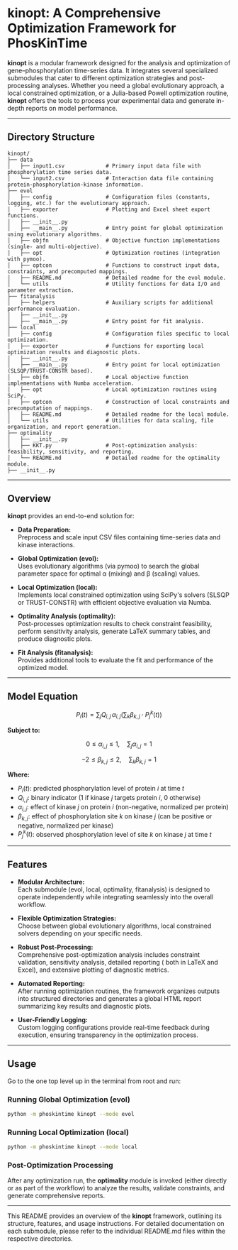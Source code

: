 # kinopt: A Comprehensive Optimization Framework for PhosKinTime

**kinopt** is a modular framework designed for the analysis and optimization of gene–phosphorylation time-series data.
It integrates several specialized submodules that cater to different optimization strategies and post-processing
analyses. Whether you need a global evolutionary approach, a local constrained optimization, or a Julia-based Powell
optimization routine, **kinopt** offers the tools to process your experimental data and generate in-depth reports on
model performance.

---

## Directory Structure

```
kinopt/
├── data
│   ├── input1.csv             # Primary input data file with phosphorylation time series data.
│   └── input2.csv             # Interaction data file containing protein-phosphorylation-kinase information.
├── evol
│   ├── config                 # Configuration files (constants, logging, etc.) for the evolutionary approach.
│   ├── exporter               # Plotting and Excel sheet export functions.
│   ├── __init__.py
│   ├── __main__.py            # Entry point for global optimization using evolutionary algorithms.
│   ├── objfn                  # Objective function implementations (single- and multi-objective).
│   ├── opt                    # Optimization routines (integration with pymoo).
│   ├── optcon                 # Functions to construct input data, constraints, and precomputed mappings.
│   ├── README.md              # Detailed readme for the evol module.
│   └── utils                  # Utility functions for data I/O and parameter extraction.
├── fitanalysis
│   ├── helpers                # Auxiliary scripts for additional performance evaluation.
│   ├── __init__.py
│   ├── __main__.py            # Entry point for fit analysis.
├── local
│   ├── config                 # Configuration files specific to local optimization.
│   ├── exporter               # Functions for exporting local optimization results and diagnostic plots.
│   ├── __init__.py
│   ├── __main__.py            # Entry point for local optimization (SLSQP/TRUST-CONSTR based).
│   ├── objfn                  # Local objective function implementations with Numba acceleration.
│   ├── opt                    # Local optimization routines using SciPy.
│   ├── optcon                 # Construction of local constraints and precomputation of mappings.
│   ├── README.md              # Detailed readme for the local module.
│   └── utils                  # Utilities for data scaling, file organization, and report generation.
├── optimality
│   ├── __init__.py
│   ├── KKT.py                 # Post-optimization analysis: feasibility, sensitivity, and reporting.
│   └── README.md              # Detailed readme for the optimality module.
├── __init__.py
```

---

## Overview

**kinopt** provides an end-to-end solution for:

- **Data Preparation:**  
  Preprocess and scale input CSV files containing time-series data and kinase interactions.

- **Global Optimization (evol):**  
  Uses evolutionary algorithms (via pymoo) to search the global parameter space for optimal α (mixing) and β (scaling)
  values.

- **Local Optimization (local):**  
  Implements local constrained optimization using SciPy's solvers (SLSQP or TRUST-CONSTR) with efficient objective
  evaluation via Numba.

- **Optimality Analysis (optimality):**  
  Post-processes optimization results to check constraint feasibility, perform sensitivity analysis, generate LaTeX
  summary tables, and produce diagnostic plots.

- **Fit Analysis (fitanalysis):**  
  Provides additional tools to evaluate the fit and performance of the optimized model.

---
 
## Model Equation 

$$
P_i(t) = \sum_{j} Q_{i,j} \, \alpha_{i,j} \left( \sum_{k} \beta_{k,j} \cdot P^k_j(t) \right)
$$

**Subject to:**

$$
0 \leq \alpha_{i,j} \leq 1, \quad \sum_{j} \alpha_{i,j} = 1
$$

$$
-2 \leq \beta_{k,j} \leq 2, \quad \sum_{k} \beta_{k,j} = 1
$$

**Where:**

- $P_i(t)$: predicted phosphorylation level of protein $i$ at time $t$  
- $Q_{i,j}$: binary indicator (1 if kinase $j$ targets protein $i$, 0 otherwise)  
- $\alpha_{i,j}$: effect of kinase $j$ on protein $i$ (non-negative, normalized per protein)  
- $\beta_{k,j}$: effect of phosphorylation site $k$ on kinase $j$ (can be positive or negative, normalized per kinase)  
- $P^k_j(t)$: observed phosphorylation level of site $k$ on kinase $j$ at time $t$

---
## Features

- **Modular Architecture:**  
  Each submodule (evol, local, optimality, fitanalysis) is designed to operate independently while integrating
  seamlessly into the overall workflow.

- **Flexible Optimization Strategies:**  
  Choose between global evolutionary algorithms, local constrained solvers depending on your specific needs.

- **Robust Post-Processing:**  
  Comprehensive post-optimization analysis includes constraint validation, sensitivity analysis, detailed reporting (
  both in LaTeX and Excel), and extensive plotting of diagnostic metrics.

- **Automated Reporting:**  
  After running optimization routines, the framework organizes outputs into structured directories and generates a
  global HTML report summarizing key results and diagnostic plots.

- **User-Friendly Logging:**  
  Custom logging configurations provide real-time feedback during execution, ensuring transparency in the optimization
  process.

---

## Usage

Go to the one top level up in the terminal from root and run:

### Running Global Optimization (evol)

```bash
python -m phoskintime kinopt --mode evol
```

### Running Local Optimization (local)

```bash
python -m phoskintime kinopt --mode local
```

### Post-Optimization Processing

After any optimization run, the **optimality** module is invoked (either directly or as part of the workflow) to analyze
the results, validate constraints, and generate comprehensive reports.

---

This README provides an overview of the **kinopt** framework, outlining its structure, features, and usage instructions.
For detailed documentation on each submodule, please refer to the individual README.md files within the respective
directories.